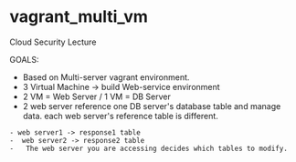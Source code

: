 # vagrant_multi_vm
Cloud Security Lecture

GOALS:
- Based on Multi-server vagrant environment.
- 3 Virtual Machine -> build Web-service environment
- 2 VM = Web Server / 1 VM = DB Server
- 2 web server reference one DB server's database table and manage data. each web server's reference table is different.
 ```
 - web server1 -> response1 table
 -  web server2 -> response2 table
 -   The web server you are accessing decides which tables to modify.
```
